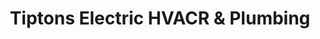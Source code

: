---
title: "Tiptons Electric HVACR & Plumbing"
url: /cochranton/tiptons-electric-hvacr-und-plumbing/
shop: Allgemein
---